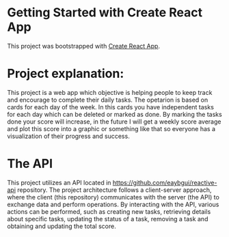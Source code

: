 # Getting Started with Create React App

This project was bootstrapped with [Create React App](https://github.com/facebook/create-react-app).

# Project explanation:
This project is a web app which objective is helping people to keep track and encourage to complete their daily tasks.
The opetarion is based on cards for each day of the week. In this cards you have independent tasks for each day which can be deleted or marked as done. By marking the tasks done your score will increase, in the future I will get a weekly score average and plot this score into a graphic or something like that so everyone has a visualization of their progress and success.

# The API
This project utilizes an API located in https://github.com/eaybgui/reactive-api repository.
The project architecture follows a client-server approach, where the client (this repository) communicates with the server (the API) to exchange data and perform operations.
By interacting with the API, various actions can be performed, such as creating new tasks, retrieving details about specific tasks, updating the status of a task, removing a task and obtaining and updating the total score.
